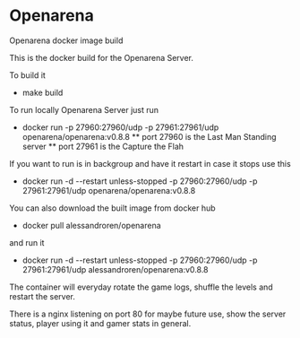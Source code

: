 # Openarena

Openarena docker image build

This is the docker build for the Openarena Server.

To build it
* make build

To run locally Openarena Server just run
* docker run -p 27960:27960/udp -p 27961:27961/udp openarena/openarena:v0.8.8
** port 27960 is the Last Man Standing server
** port 27961 is the Capture the Flah

If you want to run is in backgroup and have it restart in case it stops use this
* docker run -d --restart unless-stopped -p 27960:27960/udp -p 27961:27961/udp openarena/openarena:v0.8.8

You can also download the built image from docker hub
* docker pull alessandroren/openarena

and run it
* docker run -d --restart unless-stopped -p 27960:27960/udp -p 27961:27961/udp alessandroren/openarena:v0.8.8


The container will everyday rotate the game logs, shuffle the levels and restart the server.

There is a nginx listening on port 80 for maybe future use, show the server status, player using it and gamer stats in general.